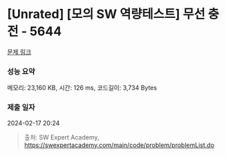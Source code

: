 # [Unrated] [모의 SW 역량테스트] 무선 충전 - 5644 

[문제 링크](https://swexpertacademy.com/main/code/problem/problemDetail.do?contestProbId=AWXRDL1aeugDFAUo) 

### 성능 요약

메모리: 23,160 KB, 시간: 126 ms, 코드길이: 3,734 Bytes

### 제출 일자

2024-02-17 20:24



> 출처: SW Expert Academy, https://swexpertacademy.com/main/code/problem/problemList.do